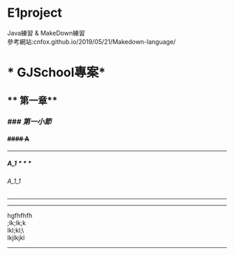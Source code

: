 # E1project
Java練習 & MakeDown練習<br>
參考網站:cnfox.github.io/2019/05/21/Makedown-language/

# * GJSchool專案*
## ** 第一章**
### ***### 第一小節***
#### ~~#### A~~
 * * *
##### A_1 * * *
###### A_1_1
* * *
<hr>
   hgfhfhfh<br>
   ;lk;lk;k<br>
   lkl;kl;\<br>
   lkjlkjkl<br>

<hr>
